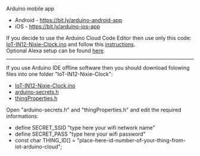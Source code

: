Arduino mobile app
   - Android - https://bit.ly/arduino-android-app
   - iOS - https://bit.ly/arduino-ios-app

If you decide to use the Arduino Cloud Code Editor then use only this code: <a target="_blank" href="https://github.com/marcinsaj/IoT-Arduino-Nixie-Clock-Shield/blob/master/examples/IoT-IN12-Nixie-Clock/IoT-IN12-Nixie-Clock.ino">IoT-IN12-Nixie-Clock.ino</a> and follow this <a target="_blank" href="https://github.com/marcinsaj/IoT-Arduino-Nixie-Clock-Shield/blob/master/examples/IoT-IN12-Nixie-Clock/IoT-Arduino-Cloud-Setup.md">instructions</a>.
<br/>Optional Alexa setup can be found <a target="_blank" href="https://github.com/marcinsaj/IoT-Arduino-Nixie-Clock-Shield/blob/master/examples/IoT-IN12-Nixie-Clock/IoT-Arduino-Cloud-Alexa-Setup.md">here</a>.

********************************************************  

If you use Arduino IDE offline software then you should download folowing files into one folder "IoT-IN12-Nixie-Clock":
   - <a target="_blank" href="https://github.com/marcinsaj/IoT-Arduino-Nixie-Clock-Shield/blob/master/examples/IoT-IN12-Nixie-Clock/IoT-IN12-Nixie-Clock.ino">IoT-IN12-Nixie-Clock.ino</a>
   - <a target="_blank" href="https://github.com/marcinsaj/IoT-Arduino-Nixie-Clock-Shield/blob/master/examples/IoT-IN12-Nixie-Clock/arduino-secrets.h">arduino-secrets.h</a>
   - <a target="_blank" href="https://github.com/marcinsaj/IoT-Arduino-Nixie-Clock-Shield/blob/master/examples/IoT-IN12-Nixie-Clock/thingProperties.h">thingProperties.h</a>

Open "arduino-secrets.h" and "thingProperties.h" and edit the required informations:
   - define SECRET_SSID "type here your wifi network name"
   - define SECRET_PASS "type here your wifi password"
   - const char THING_ID[] = "place-here-id-number-of-your-thing-from-iot-arduino-cloud";
